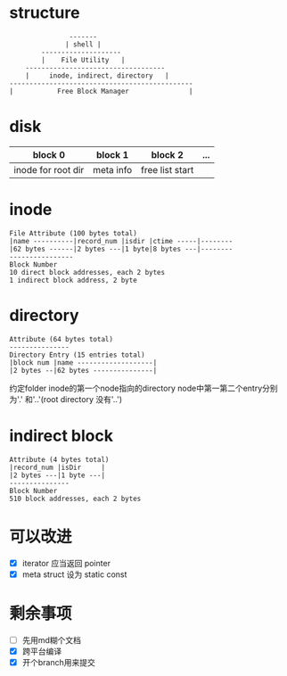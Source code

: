 # structure

```
               -------
              | shell |
        --------------------
        |    File Utility   |
    -----------------------------------
    |     inode, indirect, directory   |
----------------------------------------------
|           Free Block Manager               |
```

# disk

| block 0 | block 1 | block 2 | ... |
| --- | --- | --- | --- |
| inode for root dir | meta info | free list start ||


# inode

```
File Attribute (100 bytes total)
|name ----------|record_num |isdir |ctime -----|--------
|62 bytes ------|2 bytes ---|1 byte|8 bytes ---|--------
----------------
Block Number
10 direct block addresses, each 2 bytes
1 indirect block address, 2 byte
```

# directory

```
Attribute (64 bytes total)
---------------
Directory Entry (15 entries total)
|block num |name -------------------|
|2 bytes --|62 bytes ---------------|
```

约定folder inode的第一个node指向的directory node中第一第二个entry分别为'.' 和'..'(root directory 没有'..')

# indirect block

```
Attribute (4 bytes total)
|record_num |isDir     |
|2 bytes ---|1 byte ---|
---------------
Block Number
510 block addresses, each 2 bytes
```

# 可以改进

- [x] iterator 应当返回 pointer
- [x] meta struct 设为 static const

# 剩余事项

- [ ] 先用md糊个文档
- [x] 跨平台编译
- [x] 开个branch用来提交
